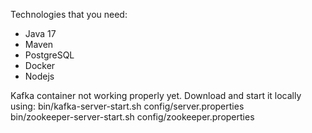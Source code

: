 Technologies that you need:
* Java 17
* Maven
* PostgreSQL
* Docker
* Nodejs

Kafka container not working properly yet.
Download and start it locally using:
bin/kafka-server-start.sh config/server.properties 
<br>
bin/zookeeper-server-start.sh config/zookeeper.properties